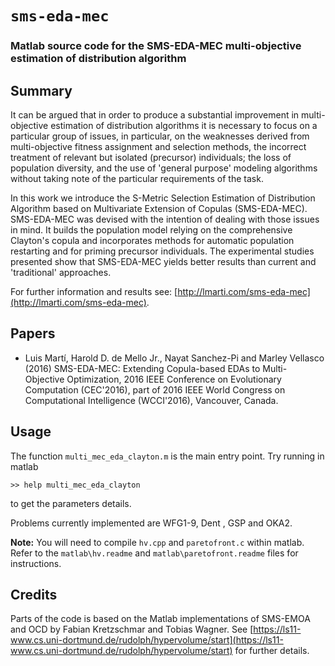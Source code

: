 # `sms-eda-mec`
### Matlab source code for the SMS-EDA-MEC multi-objective estimation of distribution algorithm

## Summary

It can be argued that  in order to produce a substantial improvement in multi-objective estimation of distribution algorithms it is necessary to focus on a particular group of issues, in particular, on the weaknesses derived from multi-objective fitness assignment and selection methods, the incorrect treatment of relevant but isolated (precursor) individuals; the loss of population diversity, and the use of 'general purpose' modeling algorithms without taking note of the particular requirements of the task. 

In this work we introduce the S-Metric Selection Estimation of Distribution Algorithm based on Multivariate Extension of Copulas (SMS-EDA-MEC). SMS-EDA-MEC was devised with the intention of dealing with those issues in mind. It builds the population model relying on the comprehensive Clayton's copula and incorporates methods for automatic population restarting and for priming precursor individuals. The experimental studies presented show that SMS-EDA-MEC yields better results than current and 'traditional' approaches. 

For further information and results see: [http://lmarti.com/sms-eda-mec](http://lmarti.com/sms-eda-mec).

## Papers

* Luis Martí, Harold D. de Mello Jr., Nayat Sanchez-Pi and Marley Vellasco (2016) SMS-EDA-MEC: Extending Copula-based EDAs to Multi-Objective Optimization, 2016 IEEE Conference on Evolutionary Computation (CEC'2016), part of 2016 IEEE World Congress on Computational Intelligence (WCCI'2016), Vancouver, Canada.

## Usage

The function `multi_mec_eda_clayton.m` is the main entry point. Try running in matlab
```
>> help multi_mec_eda_clayton
```
to get the parameters details.

Problems currently implemented are WFG1-9, Dent , GSP and OKA2.

**Note:** You will need to compile `hv.cpp` and `paretofront.c` within matlab. Refer to the `matlab\hv.readme` and `matlab\paretofront.readme` files for instructions.

## Credits

Parts of the code is based on the Matlab implementations of SMS-EMOA and OCD by Fabian Kretzschmar and Tobias Wagner. See [https://ls11-www.cs.uni-dortmund.de/rudolph/hypervolume/start](https://ls11-www.cs.uni-dortmund.de/rudolph/hypervolume/start) for further details.
